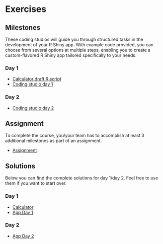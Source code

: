 # Exercises

## Milestones

These coding studios will guide you through structured tasks in the development of your R Shiny app. With example code provided, you can choose from several options at multiple steps, enabling you to create a custom-flavored R Shiny app tailored specifically to your needs.

### Day 1

- <a href="../R_code/exercises/01_calculator.R" target="_blank">Calculator draft R script</a>
- <a href="../slides/03_Milestones_day1.html" target="_blank">Coding studio day 1</a>

### Day 2

- <a href="../slides/04_Milestones_day2.html" target="_blank">Coding studio day 2</a>

## Assignment

To complete the course, you/your team has to accomplish at least 3 additional milestones as part of an assignment.

- <a href="../slides/06_Milestones_Assignment.html" target="_blank">Assignment</a>


## Solutions

Below you can find the complete solutions for day 1/day 2. Feel free to use them if you want to start over.

### Day 1

- <a href="../R_code/solutions/02_calculator_reactive.R" target="_blank">Calculator</a>
- <a href="../R_code/solutions/03_day1.R" target="_blank">App Day 1</a>

### Day 2

- <a href="../R_code/solutions/09_brush_zoom.R" target="_blank">App Day 2</a>